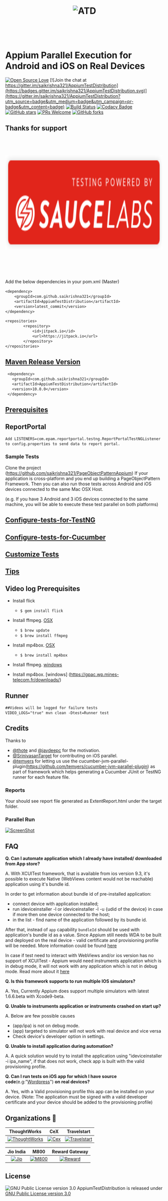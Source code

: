<h1 align="center">
	<br>
	<img src="image/ATD-Logo1.png" alt="ATD">
	<br>
	<br>
	<br>
</h1>

# Appium Parallel Execution for Android and iOS on Real Devices
[![Open Source Love](https://badges.frapsoft.com/os/v1/open-source.svg?v=103)](https://github.com/saikrishna321/AppiumTestDistribution)
[![Join the chat at https://gitter.im/saikrishna321/AppiumTestDistribution](https://badges.gitter.im/saikrishna321/AppiumTestDistribution.svg)](https://gitter.im/saikrishna321/AppiumTestDistribution?utm_source=badge&utm_medium=badge&utm_campaign=pr-badge&utm_content=badge)
[![Build Status](https://dev.azure.com/saikrishna321/ATD/_apis/build/status/AppiumTestDistribution.AppiumTestDistribution)](https://dev.azure.com/saikrishna321/ATD/_build/latest?definitionId=2)
[![Codacy Badge](https://api.codacy.com/project/badge/Grade/96c555bd567240999e89dba531fe9802)](https://www.codacy.com/app/saikrishna321/AppiumTestDistribution?utm_source=github.com&amp;utm_medium=referral&amp;utm_content=saikrishna321/AppiumTestDistribution&amp;utm_campaign=Badge_Grade)
[![GitHub stars](https://img.shields.io/github/stars/saikrishna321/AppiumTestDistribution.svg?style=flat)](https://github.com/saikrishna321/AppiumTestDistribution/stargazers)
[ ![PRs Welcome](https://img.shields.io/badge/PRs-Welcome-brightgreen.svg?style=flat )](https://github.com/saikrishna321/AppiumTestDistribution/pulls)
[![GitHub forks](https://img.shields.io/github/forks/saikrishna321/AppiumTestDistribution.svg?style=social&label=Fork)](https://github.com/kirankalyan5/AppiumTestDistribution/network)

## Thanks for support 
<h1 align="left">
	<br>
	<img src="image/Powered by Sauce Labs badges red.svg" alt="ATD" width="500" height="300">
	<br>
	<br>
	<br>
</h1>
Add the below dependencies in your pom.xml (Master)

```
<dependency>
    <groupId>com.github.saikrishna321</groupId>
    <artifactId>AppiumTestDistribution</artifactId>
    <version>latest_commit</version>
</dependency>
```

```
<repositories>
        <repository>
            <id>jitpack.io</id>
            <url>https://jitpack.io</url>
        </repository>
</repositories>
```

## [Maven Release Version](https://search.maven.org/artifact/com.github.saikrishna321/AppiumTestDistribution)

   ```
    <dependency>
      <groupId>com.github.saikrishna321</groupId>
      <artifactId>AppiumTestDistribution</artifactId>
      <version>10.0.0</version>
    </dependency>
   ```

## [Prerequisites](https://github.com/saikrishna321/AppiumTestDistribution/wiki/Prerequisites)

## ReportPortal 
    Add LISTENERS=com.epam.reportportal.testng.ReportPortalTestNGListener to config.properties to send data to report portal.
### Sample Tests
 Clone the project (https://github.com/saikrishna321/PageObjectPatternAppium)
 If your application is cross-platform and you end up  building a PageObjectPattern Framework. Then you can also run those tests across Android and iOS devices connected to the same Mac OSX Host.
 
 (e.g. If you have 3 Android and 3 iOS devices connected to the same machine, you will be able to execute these test parallel on both platforms)

## [Configure-tests-for-TestNG](https://github.com/saikrishna321/AppiumTestDistribution/wiki/Configure-tests-for-TestNG)

## [Configure-tests-for-Cucumber](https://github.com/saikrishna321/AppiumTestDistribution/wiki/Configure-test-for-Cucumber)

## [Customize Tests](https://github.com/saikrishna321/AppiumTestDistribution/wiki/Customize-Tests)

## [Tips](https://github.com/saikrishna321/AppiumTestDistribution/wiki/Tips)

## Video log Prerequisites
* Install flick
    * ```$ gem install flick```

* Install ffmpeg. [OSX](https://trac.ffmpeg.org/wiki/CompilationGuide/MacOSX)
	* ```$ brew update```
	* ```$ brew install ffmpeg```
* Install mp4box. [OSX](http://hunterford.me/compiling-mp4box-on-mac-os-x/)
	* ```$ brew install mp4box```
* Install ffmpeg. [windows]( https://ffmpeg.org/download.html#build-windows)
* Install mp4box. [windows] (https://gpac.wp.mines-telecom.fr/downloads/)

## Runner
    ##Videos will be logged for failure tests
    VIDEO_LOGS="true" mvn clean -Dtest=Runner test 

## Credits
Thanks to
* [@thote](https://github.com/thote) and [@jaydeepc](https://github.com/jaydeepc) for the motivation.
* [@SrinivasanTarget](https://github.com/SrinivasanTarget) for contributing on iOS parallel.
* [@temyers](https://github.com/temyers) for letting us use the cucumber-jvm-parallel-plugin(https://github.com/temyers/cucumber-jvm-parallel-plugin) 
as part of framework which helps generating a Cucumber JUnit or TestNG runner for each feature file.

### Reports

Your should see report file generated as ExtentReport.html under the target folder.

### Parallel Run
[![ScreenShot](image/run.png)](https://www.youtube.com/watch?v=X2OaLAqikMI&t=57s)


## FAQ
**Q. Can I automate application which I already have installed/ downloaded from App store?**

A. With XCUITest framework, that is available from ios version 9.3, it's possible to execute Native (WebViews content would not be reachable) application using it's bundle id.

In order to get information about bundle id of pre-installed application:
* connect device with application installed;
* run ideviceinstaller -l or ideviceinstaller -l -u {udid of the device} in case if more then one device connected to the host;
* in the list - find name of the application followed by its bundle id.

After that, instead of `app` capability `bundleId` should be used with application's bundle id as a value.
Since Appium still needs WDA to be built and deployed on the real device - valid certificate and provisioning profile will be needed. More information could be found [here](https://github.com/imurchie/appium-xcuitest-driver/blob/isaac-rs/docs/real-device-config.md)

In case if test need to interact with WebViews and/or ios version has no support of XCUITest - Appium would need instruments application which is in debug mode, it will not work with any application which is not in debug mode. Read more about it [here](https://discuss.appium.io/t/appium-ios-app-testing/105/8)

**Q. Is this framework supports to run multiple IOS simulators?**

A. Yes, Currently Appium does support multiple simulators with latest 1.6.6.beta with Xcode9-beta.

**Q. Unable to instruments application or instruments crashed on start up?**

A. Below are few possible causes
* (app/ipa) is not on debug mode.
* (app) targeted to simulator will not work with real device and vice versa
* Check device's developer option in settings.

**Q. Unable to install application during automation?**

A. A quick solution would try to install the application using "ideviceinstaller -i ipa_name", if that does not work, check app is built with the valid provisioning profile.

**Q. Can I run tests on iOS app for which I have source code**(e.g:"[Wordpress](https://github.com/wordpress-mobile/WordPress-iOS.git)") **on real devices?**

A. Yes, with a Valid provisioning profile this app can be installed on your device.
(Note: The application must be signed with a valid developer certificate and your device should be added to the provisioning profile)


## Organizations :blue_heart:

ThoughtWorks             |  CeX                      |  Travelstart
:-------------------------:|:-------------------------:|:-------------------------:
[![ThoughtWorks](https://static1.squarespace.com/static/5914a98815cf7d683358255d/t/5914b14d17bffc60d36cf2a7/1494531166569/)](https://www.thoughtworks.com)  |  [![Cex](https://in.webuy.com/images/logos/CeX_Logo_Rich_black_RGB-01.png)](https://in.webuy.com/)  |  [![Travelstart](https://encrypted-tbn0.gstatic.com/images?q=tbn:ANd9GcRahsNjFIF2pQGOxKoinf4Au1gGjyMUQEArL8Mv_gyCl1Aaxuu-)](http://www.travelstart.com/)

Jio India             |  M800 | Reward Gateway
:-:|:-:|:-:
[![Jio](http://images.indianexpress.com/2016/07/reliancejio_newlogo_1.jpg)](https://www.jio.com/)  |  [![M800](https://i.stack.imgur.com/nY9CC.jpg)](http://www.m800.com/) | [![Reward](http://www.greathillpartners.com/wp-content/uploads/2016/01/reward-gateway-logo-horizontal-tagline-on-white-1.png)](https://www.rewardgateway.com/)

## License

![GNU Public License version 3.0](http://www.gnu.org/graphics/gplv3-127x51.png)
AppiumTestDistribution is released under [GNU Public License version 3.0](http://www.gnu.org/licenses/gpl-3.0.txt)
